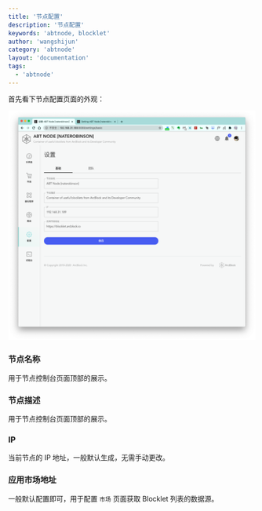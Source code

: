 ```yaml
---
title: '节点配置'
description: '节点配置'
keywords: 'abtnode, blocklet'
author: 'wangshijun'
category: 'abtnode'
layout: 'documentation'
tags:
  - 'abtnode'
---
```


首先看下节点配置页面的外观：

![](./images/node-settings-1-zh.png)

### 节点名称

用于节点控制台页面顶部的展示。

### 节点描述

用于节点控制台页面顶部的展示。

### IP

当前节点的 IP 地址，一般默认生成，无需手动更改。

### 应用市场地址

一般默认配置即可，用于配置 `市场` 页面获取 Blocklet 列表的数据源。

